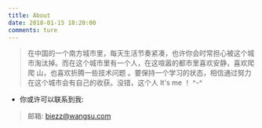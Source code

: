 ```yaml
---
title: About
date: 2018-01-15 18:20:00
comments: ture
---
```




>  在中国的一个南方城市里，每天生活节奏紧凑，也许你会时常担心被这个城市淘汰掉。而在这个城市里有一个人，在这喧嚣的都市里喜欢安静，喜欢爬爬
山，也喜欢折腾一些技术问题 。要保持一个学习的状态，相信通过努力在这个城市会有自己的收获。没错，这个人 It's me ！ ^-^

* 你或许可以联系到我:

> <i class="fa  fa-user"></i> 邮箱: [biezz@wangsu.com](biezz@wangsu.com)
